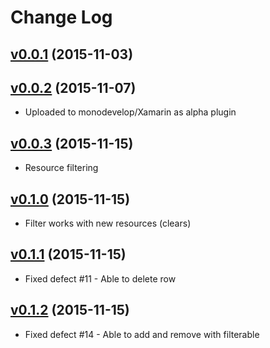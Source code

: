 # Change Log

## [v0.0.1](https://github.com/CalebMorris/Xamarin-ResxEditor/tree/v0.0.1) (2015-11-03)

## [v0.0.2](https://github.com/CalebMorris/Xamarin-ResxEditor/tree/v0.0.2) (2015-11-07)
  - Uploaded to monodevelop/Xamarin as alpha plugin

## [v0.0.3](https://github.com/CalebMorris/Xamarin-ResxEditor/tree/v0.0.3) (2015-11-15)
  - Resource filtering

## [v0.1.0](https://github.com/CalebMorris/Xamarin-ResxEditor/tree/v0.1.0) (2015-11-15)
  - Filter works with new resources (clears)

## [v0.1.1](https://github.com/CalebMorris/Xamarin-ResxEditor/tree/v0.1.1) (2015-11-15)
  - Fixed defect #11 - Able to delete row

## [v0.1.2](https://github.com/CalebMorris/Xamarin-ResxEditor/tree/v0.1.2) (2015-11-15)
  - Fixed defect #14 - Able to add and remove with filterable


